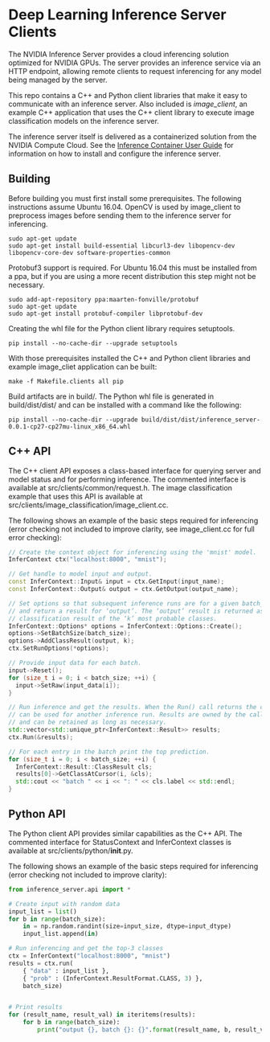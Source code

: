 # Deep Learning Inference Server Clients

The NVIDIA Inference Server provides a cloud inferencing solution
optimized for NVIDIA GPUs. The server provides an inference service
via an HTTP endpoint, allowing remote clients to request inferencing
for any model being managed by the server.

This repo contains a C++ and Python client libraries that make it easy
to communicate with an inference server. Also included is
*image_client*, an example C++ application that uses the C++ client
library to execute image classification models on the inference
server.

The inference server itself is delivered as a containerized solution
from the NVIDIA Compute Cloud. See the
[Inference Container User Guide](http://docs.nvidia.com/deeplearning/dgx/index.html)
for information on how to install and configure the inference server.

## Building

Before building you must first install some prerequisites. The
following instructions assume Ubuntu 16.04. OpenCV is used by
image_client to preprocess images before sending them to the inference
server for inferencing.

    sudo apt-get update
    sudo apt-get install build-essential libcurl3-dev libopencv-dev libopencv-core-dev software-properties-common

Protobuf3 support is required. For Ubuntu 16.04 this must be installed
from a ppa, but if you are using a more recent distribution this step
might not be necessary.

    sudo add-apt-repository ppa:maarten-fonville/protobuf
    sudo apt-get update
    sudo apt-get install protobuf-compiler libprotobuf-dev

Creating the whl file for the Python client library requires setuptools.

    pip install --no-cache-dir --upgrade setuptools

With those prerequisites installed the C++ and Python client libraries
and example image_cliet application can be built:

    make -f Makefile.clients all pip

Build artifacts are in build/.  The Python whl file is generated in
build/dist/dist/ and can be installed with a command like the following:

    pip install --no-cache-dir --upgrade build/dist/dist/inference_server-0.0.1-cp27-cp27mu-linux_x86_64.whl

## C++ API

The C++ client API exposes a class-based interface for querying server
and model status and for performing inference. The commented interface
is available at src/clients/common/request.h. The image classification
example that uses this API is available at
src/clients/image_classification/image_client.cc.

The following shows an example of the basic steps required for
inferencing (error checking not included to improve clarity, see
image_client.cc for full error checking):

```c++
// Create the context object for inferencing using the 'mnist' model.
InferContext ctx("localhost:8000", "mnist");

// Get handle to model input and output.
const InferContext::Input& input = ctx.GetInput(input_name);
const InferContext::Output& output = ctx.GetOutput(output_name);

// Set options so that subsequent inference runs are for a given batch_size
// and return a result for ‘output’. The ‘output’ result is returned as a
// classification result of the ‘k’ most probable classes.
InferContext::Options* options = InferContext::Options::Create();
options->SetBatchSize(batch_size);
options->AddClassResult(output, k);
ctx.SetRunOptions(*options);

// Provide input data for each batch.
input->Reset();
for (size_t i = 0; i < batch_size; ++i) {
  input->SetRaw(input_data[i]);
}

// Run inference and get the results. When the Run() call returns the ctx
// can be used for another inference run. Results are owned by the caller
// and can be retained as long as necessary.
std::vector<std::unique_ptr<InferContext::Result>> results;
ctx.Run(&results);

// For each entry in the batch print the top prediction.
for (size_t i = 0; i < batch_size; ++i) {
  InferContext::Result::ClassResult cls;
  results[0]->GetClassAtCursor(i, &cls);
  std::cout << "batch " << i << ": " << cls.label << std::endl;
}
```

## Python API

The Python client API provides similar capabilities as the C++
API. The commented interface for StatusContext and InferContext
classes is available at src/clients/python/__init__.py.

The following shows an example of the basic steps required for
inferencing (error checking not included to improve clarity):

```python
from inference_server.api import *

# Create input with random data
input_list = list()
for b in range(batch_size):
    in = np.random.randint(size=input_size, dtype=input_dtype)
    input_list.append(in)

# Run inferencing and get the top-3 classes
ctx = InferContext("localhost:8000", "mnist")
results = ctx.run(
    { "data" : input_list },
    { "prob" : (InferContext.ResultFormat.CLASS, 3) },
    batch_size)


# Print results
for (result_name, result_val) in iteritems(results):
    for b in range(batch_size):
        print("output {}, batch {}: {}".format(result_name, b, result_val[b]))
```
